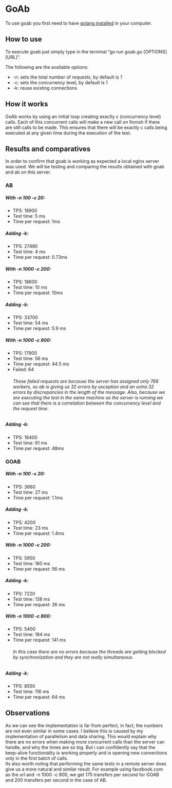# GoAb
To use goab you first need to have [golang installed](https://go.dev/doc/install) in your computer.

## How to use
To execute goab just simply type in the terminal “go run goab.go [OPTIONS] [URL]”. 

The following are the available options:
* -n: sets the total number of requests, by default is 1
* -c: sets the concurrency level, by default is 1
* -k: reuse existing connections
## How it works
GoAb works by using an initial loop creating exactly c (concurrency level) calls. Each of this concurrent calls will make a new call on finnish if there are still calls to be made. This ensures that there will be exactly c calls being executed at any given time during the execution of the test. 
## Results and comparatives
In order to confirm that goab is working as expected a local nginx server was used. We will be testing and comparing the results obtained with goab and ab on this server. 
### AB
##### With -n 100 -c 20:
* TPS: 18900
* Test time: 5 ms
* Time per request: 1ms
##### Adding -k:
* TPS: 27480
* Test time: 4 ms
* Time per request: 0.73ms
##### With -n 1000 -c 200:
* TPS: 18600
* Test time: 10 ms
* Time per request: 10ms
##### Adding -k:
* TPS: 33700
* Test time: 54 ms
* Time per request: 5.9 ms
##### With -n 1000 -c 800:
* TPS: 17900
* Test time: 56 ms
* Time per request: 44.5 ms
* Failed: 64
  ###### These failed requests are because the server has assigned only 768 workers, so ab is giving us 32 errors by exception and an extra 32 errors by discrepancies in the length of the message. Also, because we are executing the test in the same machine as the server is running we can see that there is a correlation between the concurrency level and the request time. 
##### Adding -k:
* TPS: 16400
* Test time: 61 ms
* Time per request: 48ms

### GOAB
##### With -n 100 -c 20:
* TPS: 3660
* Test time: 27 ms
* Time per request: 1.1ms
##### Adding -k:
* TPS: 4200
* Test time: 23 ms
* Time per request: 1.4ms
##### With -n 1000 -c 200:
* TPS: 5950
* Test time: 160 ms
* Time per request: 56 ms
##### Adding -k:
* TPS: 7220
* Test time: 138 ms
* Time per request: 36 ms  
##### With -n 1000 -c 800:
* TPS: 5400
* Test time: 184 ms
* Time per request: 141 ms
  ###### In this case there are no errors because the threads are getting blocked by synchronization and they are not really simultaneous.
##### Adding -k:
* TPS: 8550
* Test time: 116 ms
* Time per request: 64 ms 
## Observations
As we can see the implementation is far from perfect, in fact, the numbers are not even similar in some cases. I believe this is caused by my implementation of parallelism and data sharing. This would explain why there are no errors when making more concurrent calls than the server can handle, and why the times are so big. But i can confidently say that the keep-alive functionality is working properly and is opening new connections only in the first batch of calls.  
Its also worth noting that performing the same tests in a remote server does give us a more natural and similar result. For example using facebook.com as the url and -n 1000 -c 800, we get 175 transfers per second for GOAB and 200 transfers per second in the case of AB.
